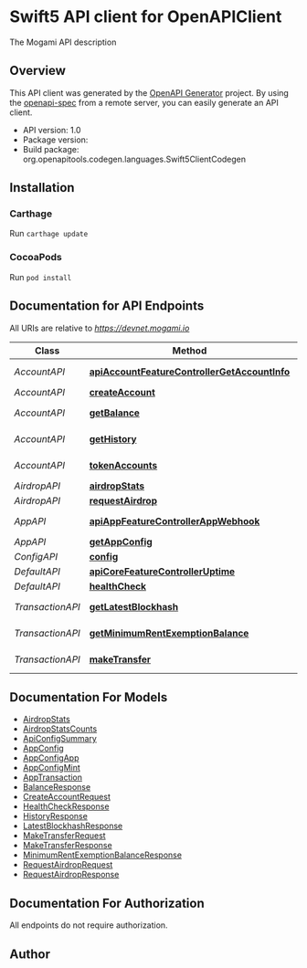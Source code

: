 # Swift5 API client for OpenAPIClient

The Mogami API description

## Overview
This API client was generated by the [OpenAPI Generator](https://openapi-generator.tech) project.  By using the [openapi-spec](https://github.com/OAI/OpenAPI-Specification) from a remote server, you can easily generate an API client.

- API version: 1.0
- Package version: 
- Build package: org.openapitools.codegen.languages.Swift5ClientCodegen

## Installation

### Carthage

Run `carthage update`

### CocoaPods

Run `pod install`

## Documentation for API Endpoints

All URIs are relative to *https://devnet.mogami.io*

Class | Method | HTTP request | Description
------------ | ------------- | ------------- | -------------
*AccountAPI* | [**apiAccountFeatureControllerGetAccountInfo**](docs/AccountAPI.md#apiaccountfeaturecontrollergetaccountinfo) | **GET** /api/account/info/{accountId} | 
*AccountAPI* | [**createAccount**](docs/AccountAPI.md#createaccount) | **POST** /api/account/create | 
*AccountAPI* | [**getBalance**](docs/AccountAPI.md#getbalance) | **GET** /api/account/balance/{accountId} | 
*AccountAPI* | [**getHistory**](docs/AccountAPI.md#gethistory) | **GET** /api/account/history/{accountId} | 
*AccountAPI* | [**tokenAccounts**](docs/AccountAPI.md#tokenaccounts) | **GET** /api/account/token-accounts/{accountId} | 
*AirdropAPI* | [**airdropStats**](docs/AirdropAPI.md#airdropstats) | **GET** /api/airdrop/stats | 
*AirdropAPI* | [**requestAirdrop**](docs/AirdropAPI.md#requestairdrop) | **POST** /api/airdrop | 
*AppAPI* | [**apiAppFeatureControllerAppWebhook**](docs/AppAPI.md#apiappfeaturecontrollerappwebhook) | **POST** /api/app/{index}/webhook/{type} | 
*AppAPI* | [**getAppConfig**](docs/AppAPI.md#getappconfig) | **GET** /api/app/config/{index} | 
*ConfigAPI* | [**config**](docs/ConfigAPI.md#config) | **GET** /api/config | 
*DefaultAPI* | [**apiCoreFeatureControllerUptime**](docs/DefaultAPI.md#apicorefeaturecontrolleruptime) | **GET** /api/uptime | 
*DefaultAPI* | [**healthCheck**](docs/DefaultAPI.md#healthcheck) | **GET** /api/health-check | 
*TransactionAPI* | [**getLatestBlockhash**](docs/TransactionAPI.md#getlatestblockhash) | **GET** /api/transaction/latest-blockhash | 
*TransactionAPI* | [**getMinimumRentExemptionBalance**](docs/TransactionAPI.md#getminimumrentexemptionbalance) | **GET** /api/transaction/minimum-rent-exemption-balance | 
*TransactionAPI* | [**makeTransfer**](docs/TransactionAPI.md#maketransfer) | **POST** /api/transaction/make-transfer | 


## Documentation For Models

 - [AirdropStats](docs/AirdropStats.md)
 - [AirdropStatsCounts](docs/AirdropStatsCounts.md)
 - [ApiConfigSummary](docs/ApiConfigSummary.md)
 - [AppConfig](docs/AppConfig.md)
 - [AppConfigApp](docs/AppConfigApp.md)
 - [AppConfigMint](docs/AppConfigMint.md)
 - [AppTransaction](docs/AppTransaction.md)
 - [BalanceResponse](docs/BalanceResponse.md)
 - [CreateAccountRequest](docs/CreateAccountRequest.md)
 - [HealthCheckResponse](docs/HealthCheckResponse.md)
 - [HistoryResponse](docs/HistoryResponse.md)
 - [LatestBlockhashResponse](docs/LatestBlockhashResponse.md)
 - [MakeTransferRequest](docs/MakeTransferRequest.md)
 - [MakeTransferResponse](docs/MakeTransferResponse.md)
 - [MinimumRentExemptionBalanceResponse](docs/MinimumRentExemptionBalanceResponse.md)
 - [RequestAirdropRequest](docs/RequestAirdropRequest.md)
 - [RequestAirdropResponse](docs/RequestAirdropResponse.md)


## Documentation For Authorization

 All endpoints do not require authorization.


## Author



